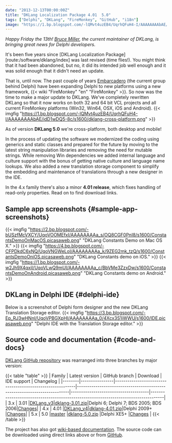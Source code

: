 ```yaml
---
date: "2013-12-13T00:00:00Z"
title: "DKLang Localization Package 4.01  5.0"
tags: ["Delphi", "DKLang", "FireMonkey", "GitHub", "i18n"]
image: "https://1.bp.blogspot.com/-lQMvt4uzEB4/UqrhQFuH4-I/AAAAAAAAbAE/idD1wDQ5-8c/s1600/dklang-cross-platform.png"
---
```


*Happy Friday the 13th! [Bruce Miller](http://rules-of-thumb.com/), the current maintainer of DKLang, is bringing great news for Delphi developers.*

It's been five years since [DKLang Localization Package][route:/software/dklang/index] was last revised (time flies!). You might think that it had been abandoned, but no, it did its intended job well enough and it was solid enough that it didn't need an update.

<!--more-->

That is, until now. The past couple of years [Embarcadero](http://www.embarcadero.com/) (the current group behind Delphi) have been expanding Delphi to new platforms using a new framework, {{< wiki "FireMonkey" "en" "FireMonkey" >}}. So now was the time to make a major update to DKLang. We've completely rewritten DKLang so that it now works on both 32 and 64 bit VCL projects and all current FireMonkey platforms (Win32, Win64, OSX, iOS and Android).
{{< imgfig "https://1.bp.blogspot.com/-lQMvt4uzEB4/UqrhQFuH4-I/AAAAAAAAbAE/idD1wDQ5-8c/s1600/dklang-cross-platform.png" >}}

As of version **DKLang 5.0** we're cross-platform, both desktop and mobile!

In the process of updating the software we modernized the coding using generics and static classes and prepared for the future by moving to the latest string manipulation libraries and removing the need for mutable strings. While removing Win dependencies we added internal language and culture support with the bonus of getting native culture and language name lookups. We also added a new translation storage component to simplify the embedding and maintenance of translations through a new designer in the IDE.

In the 4.x family there's also a minor **4.01 release**, which fixes handling of read-only properties. Read on to find download links.

## Sample app screenshots {#sample-app-screenshots}

{{< imgfig "https://2.bp.blogspot.com/-bUSzfMcVXCY/UqoVOOMEfxI/AAAAAAAAa_s/OQ8CGF0PnI8/s1600/ConstantsDemoOnMacOS.picasaweb.png" "DKLang Constants Demo on Mac OS X." >}}
{{< imgfig "https://4.bp.blogspot.com/-CFPDkdC6xNQ/UqoVNGWeLoI/AAAAAAAAa_k/9ZEG2mk_tzQ/s1600/ConstantsDemoOniOS.picasaweb.png" "DKLang Constants demo on iOS." >}}
{{< imgfig "https://1.bp.blogspot.com/-w2Jh9X4qxiI/UqoVLwQ9mUI/AAAAAAAAa_c/BbVMe3ZzxDw/s1600/ConstantsDemoOnAndroid.picasaweb.png" "DKLang Constants demo on Android." >}}

## DKLang in Delphi IDE {#delphi-ide}

Below is a screenshot of Delphi form designer and the new DKLang Translation Storage editor.
{{< imgfig "https://3.bp.blogspot.com/-Ep_RJ3wHNnI/UqoVPBGXpHI/AAAAAAAAa_0/4Xcx3S1iWWU/s1600/IDE.picasaweb.png" "Delphi IDE with the Translation Storage editor." >}}

## Source code and documentation {#code-and-docs}

[DKLang GitHub repository](https://github.com/yktoo/dklang/) was rearranged into three branches by major version:

{{< table "table" >}}
| Family | Latest version | GitHub branch                                             | Download                                                                 | IDE support                          | Changelog                                                                          |
|--------|----------------|-----------------------------------------------------------|--------------------------------------------------------------------------|--------------------------------------|------------------------------------------------------------------------------------|
| 3.x    | 3.01           |[DKLang_v3](https://github.com/yktoo/dklang/tree/DKLang_v3)|[dklang-3.01.zip](https://github.com/yktoo/dklang/archive/dklang-3.01.zip)|Delphi 6; Delphi 7; BDS 2005; BDS 2006|[Changes](https://github.com/yktoo/dklang/wiki/Revision-History#20060822-dklang-301)|
| 4.x    | 4.01           |[DKLang_v4](https://github.com/yktoo/dklang/tree/DKLang_v4)|[dklang-4.01.zip](https://github.com/yktoo/dklang/archive/dklang-4.01.zip)|Delphi 2009+                          |[Changes](https://github.com/yktoo/dklang/wiki/Revision-History#20131207-dklang-401)|
| 5.x    | 5.0            |[master](https://github.com/yktoo/dklang/tree/master)      |[dklang-5.0.zip](https://github.com/yktoo/dklang/archive/dklang-5.0.zip)  |Delphi XE5+                           |[Changes](https://github.com/yktoo/dklang/wiki/Revision-History#20131207-dklang-50) |
{{< /table >}}

The project has also got [wiki-based documentation](https://github.com/yktoo/dklang/wiki). The source code can be downloaded using direct links above or from [GitHub](https://github.com/yktoo/dklang/).

